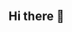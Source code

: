 ## Hi there 👋

<!--
👋 Hi I'm Sayantan Naha, a Biotechnology graduate, working as a Research Intern on Genomic Data @ Disruptive Research Engineering Assisted Design Private Limited, Kolkata, INDIA.
Overall having 1 year of remote internship experience under various startups with good knowledge of Python, R, SQL, MS Excel, Machine Learning, POWERBI.

- Good understanding of statistical, and analytical techniques, I am highly motivated to learn, grow and excel in the Data Science Industry.

- Solid understanding of exploratory data analysis using SQL, R & Python language.

- Good Communication, Presentation, and Interpersonal skills with excellent problem-solving capabilities.

🌱 I’m currently learning about Data Science tools, techniques, AI, ML, NLP and also the tools, techniques of Computational Biology.
👯 I’m looking to collaborate on written content, building communities, data science and computational biology projects.
💬 Ask me about data science, computational biology, & how to turn setbacks into comebacks. 🚀
📫 How to reach me: sayantannaha77@gmail.com
😄 Pronouns: He/Him
⚡ Fun fact: 🎼 "A great tune + a great joke = an instant boost of hope!" 😄
-->
